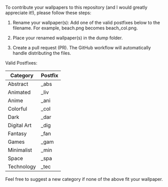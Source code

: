 To contribute your wallpapers to this repository (and I would greatly appreciate it!), please follow these steps:

 1.  Rename your wallpaper(s): Add one of the valid postfixes below to the filename.  For example, beach.png becomes beach_col.png.

 2.  Place your renamed wallpaper(s) in the dump folder.

 3.  Create a pull request (PR). The GitHub workflow will automatically handle distributing the files.

Valid Postfixes:

| Category       | Postfix |
|-----------------|---------|
| Abstract        | _abs   |
| Animated        | _liv   |
| Anime           | _ani   |
| Colorful        | _col   |
| Dark            | _dar   |
| Digital Art     | _dig   |
| Fantasy         | _fan   |
| Games           | _gam   |
| Minimalist      | _min   |
| Space           | _spa   |
| Technology      | _tec   |


Feel free to suggest a new category if none of the above fit your wallpaper.